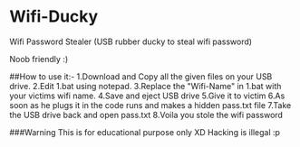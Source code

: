 # Wifi-Ducky
Wifi Password Stealer (USB rubber ducky to steal wifi password)

Noob friendly :)

##How to use it:-
1.Download and Copy all the given files on your USB drive.
2.Edit 1.bat using notepad.
3.Replace the "Wifi-Name" in 1.bat with your victims wifi name.
4.Save and eject USB drive
5.Give it to victim
6.As soon as he plugs it in the code runs and makes a hidden pass.txt file
7.Take the USB drive back and open pass.txt
8.Voila you stole the wifi password

###Warning
This is for educational purpose only XD
Hacking is illegal :p
